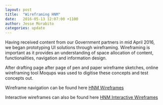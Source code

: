 ```yaml
---
layout: post
title:  "Wireframing HNM"
date:   2016-05-13 12:07:00 +1100
author: Jesse Morabito
categories: update 
---
```


Having received content from our Government partners in mid April 2016, we began prototyping UI solutions through wireframing.
Wireframing is important as it provides an understanding of space allocation of content, functionalities, navigation and information design. 

After drafting page after page of pen and paper wireframe sketches, online wireframing tool Moqups was used to digitise these concepts and test concepts out.


Wireframe navigation can be found here
[HNM Wireframes](https://drive.google.com/file/d/0B44pfxUYcChGZkdiaFpXLTRmTkE/view?usp=sharing)

Interactive wireframes can also be found here
[HNM Interactive Wireframes](https://app.moqups.com/jesse@codeforaustralia.org/LyW9Bbazfb/view)